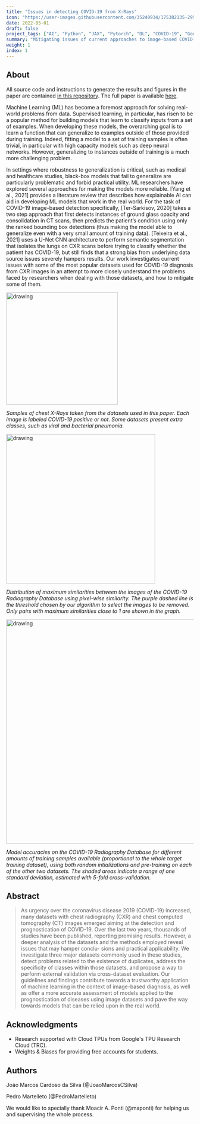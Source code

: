 ```yaml
---
title: "Issues in detecting COVID-19 from X-Rays"
icon: "https://user-images.githubusercontent.com/35240934/175382135-295616a9-b96b-4186-9977-c273ce94e309.png"
date: 2022-05-01
draft: false
project_tags: ["AI", "Python", "JAX", "Pytorch", "DL", "COVID-19", "Google TRC"]
summary: "Mitigating issues of current approaches to image-based COVID-19 diagnosis"
weight: 1
index: 1
---
```


## About

All source code and instructions to generate the results and figures in the paper are contained [in this repository](https://github.com/JoaoMarcosCSilva/issues-covid-image-diagnosis). The full paper is available [here](https://proceedings.mlr.press/v184/silva22a.html).

Machine Learning (ML) has become a foremost approach for solving real-world problems from data. Supervised learning, in particular, has risen to be a popular method for building models that learn to classify inputs from a set of examples. When developing these models, the overarching goal is to learn a function that can generalize to examples outside of those provided during training. Indeed, fitting a model to a set of training samples is often trivial, in particular with high capacity models such as deep neural networks. However, generalizing to instances outside of training is a much more challenging problem.

In settings where robustness to generalization is critical, such as medical and healthcare studies, black-box models that fail to generalize are particularly problematic and forbid practical utility. ML researchers have explored several approaches for making the models more reliable. [Yang et al., 2021] provides a literature review that describes how explainable AI can aid in developing ML models that work in the real world. For the task of COVID-19 image-based detection specifically, [Ter-Sarkisov, 2020] takes a two step approach that first detects instances of ground glass opacity and consolidation in CT scans, then predicts the patient’s condition using only the ranked bounding box detections (thus making the model able to generalize even with a very small amount of training data). [Teixeira et al., 2021] uses a U-Net CNN architecture to perform semantic segmentation that isolates the lungs on CXR scans before trying to classify whether the patient has COVID-19, but still finds that a strong bias from underlying data source issues severely hampers results. Our work investigates current issues with some of the most popular datasets used for COVID-19 diagnosis from CXR images in an attempt to more closely understand the problems faced by researchers when dealing with those datasets, and how to mitigate some of them.


<img src="https://i.imgur.com/B8yLDXA.png" alt="drawing" width="300"/>

*Samples of chest X-Rays taken from the datasets used in this paper. Each image is labeled COVID-19 positive or not. Some datasets present extra classes, such as viral and bacterial pneumonia.*

<img src="https://i.imgur.com/FoZVpQH.png" alt="drawing" width="400"/>

*Distribution of maximum similarities between the images of the COVID-19 Radiography Database using pixel-wise similarity. The purple dashed line is the threshold chosen by our algorithm to select the images to be removed. Only pairs with maximum similarities close to 1 are shown in the graph.*

<img src="https://i.imgur.com/UIf4hCi.png" alt="drawing" width="600"/>

*Model accuracies on the COVID-19 Radiography Database for different amounts of training samples available (proportional to the whole target training dataset), using both random intializations and pre-training on each of the other two datasets. The shaded areas indicate a range of one standard deviation, estimated with 5-fold cross-validation.*


## Abstract

> As urgency over the coronavirus disease 2019 (COVID-19) increased, many datasets with chest radiography (CXR) and chest computed tomography (CT) images emerged aiming at the detection and prognostication of COVID-19. Over the last two years, thousands of studies have been published, reporting promising results. However, a deeper analysis of the datasets and the methods employed reveal issues that may hamper conclu-
sions and practical applicability. We investigate three major datasets commonly used in these studies, detect problems related to the existence of duplicates, address the specificity of classes within those datasets, and propose a way to perform external validation via cross-dataset evaluation. Our
guidelines and findings contribute towards a trustworthy application of machine learning in the context of image-based diagnosis, as well as offer a
more accurate assessment of models applied to the prognostication of diseases using image datasets and pave the way towards models that can be relied upon in the real world.

## Acknowledgments

* Research supported with Cloud TPUs from Google's TPU Research Cloud (TRC).
* Weights & Biases for providing free accounts for students.

## Authors

João Marcos Cardoso da Silva (@JoaoMarcosCSilva)

Pedro Martelleto (@PedroMartelleto)

We would like to specially thank Moacir A. Ponti (@maponti) for helping us and supervising the whole process.